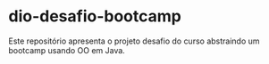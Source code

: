 # dio-desafio-bootcamp
Este repositório apresenta o projeto desafio do curso abstraindo um bootcamp usando OO em Java.
